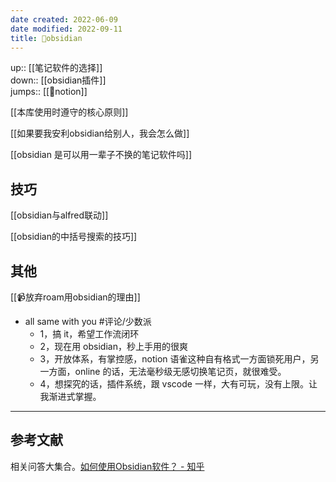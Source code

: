 ```yaml
---
date created: 2022-06-09
date modified: 2022-09-11
title: 🤖obsidian
---
```


up:: [[笔记软件的选择]]  
down:: [[obsidian插件]]  
jumps:: [[🤖notion]]  

[[本库使用时遵守的核心原则]]

[[如果要我安利obsidian给别人，我会怎么做]]

[[obsidian 是可以用一辈子不换的笔记软件吗]]

## 技巧

[[obsidian与alfred联动]]

[[obsidian的中括号搜索的技巧]]

## 其他

[[📹放弃roam用obsidian的理由]]

- all same with you #评论/少数派
	- 1，搞 it，希望工作流闭环
	- 2，现在用 obsidian，秒上手用的很爽
	- 3，开放体系，有掌控感，notion 语雀这种自有格式一方面锁死用户，另一方面，online 的话，无法毫秒级无感切换笔记页，就很难受。
	- 4，想探究的话，插件系统，跟 vscode 一样，大有可玩，没有上限。让我渐进式掌握。

---

## 参考文献

相关问答大集合。[如何使用Obsidian软件？ - 知乎](https://www.zhihu.com/question/401972085/answer/2520330932?utm_campaign=&utm_medium=social&utm_oi=627815471005831168&utm_psn=1547145735178776576&utm_source=cn.ticktick.task)
